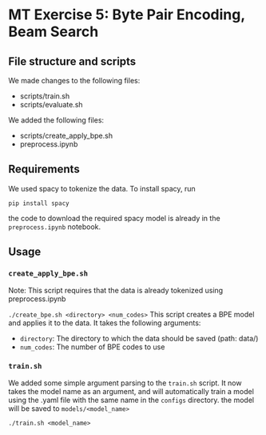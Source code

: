 # MT Exercise 5: Byte Pair Encoding, Beam Search

## File structure and scripts

We made changes to the following files:
- scripts/train.sh
- scripts/evaluate.sh

We added the following files:
- scripts/create_apply_bpe.sh
- preprocess.ipynb

## Requirements
We used spacy to tokenize the data. To install spacy, run
```
pip install spacy
```

the code to download the required spacy model is already in the `preprocess.ipynb` notebook.

## Usage
### `create_apply_bpe.sh`
Note: This script requires that the data is already tokenized using preprocess.ipynb

`./create_bpe.sh <directory> <num_codes>`
This script creates a BPE model and applies it to the data. It takes the following arguments:
- `directory`: The directory to which the data should be saved (path: data/<directory>)
- `num_codes`: The number of BPE codes to use

### `train.sh`
We added some simple argument parsing to the `train.sh` script. It now takes the model name as an argument, and will automatically train a model using the .yaml file with the same name in the `configs` directory. the model will be saved to `models/<model_name>`

`./train.sh <model_name>`